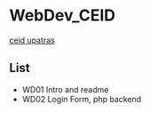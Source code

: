 # WebDev_CEID
[ceid upatras](https://www.ceid.upatras.gr/el)

## List
* WD01 Intro and readme
* WD02 Login Form, php backend
